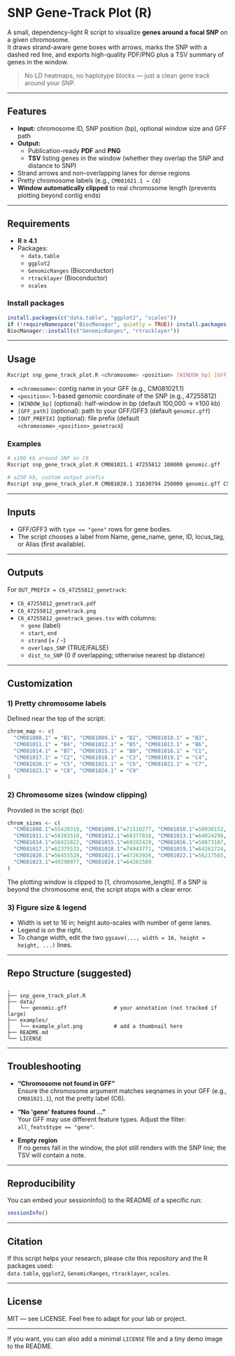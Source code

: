 # SNP Gene-Track Plot (R)

A small, dependency-light R script to visualize **genes around a focal SNP** on a given chromosome.  
It draws strand-aware gene boxes with arrows, marks the SNP with a dashed red line, and exports high-quality PDF/PNG plus a TSV summary of genes in the window.

> No LD heatmaps, no haplotype blocks — just a clean gene track around your SNP.

---

## Features

- **Input:** chromosome ID, SNP position (bp), optional window size and GFF path
- **Output:**
  - Publication-ready **PDF** and **PNG**
  - **TSV** listing genes in the window (whether they overlap the SNP and distance to SNP)
- Strand arrows and non-overlapping lanes for dense regions
- Pretty chromosome labels (e.g., `CM081021.1 → C6`)
- **Window automatically clipped** to real chromosome length (prevents plotting beyond contig ends)

---

## Requirements

- **R ≥ 4.1**
- Packages:
  - `data.table`
  - `ggplot2`
  - `GenomicRanges` (Bioconductor)
  - `rtracklayer` (Bioconductor)
  - `scales`

### Install packages

```r
install.packages(c("data.table", "ggplot2", "scales"))
if (!requireNamespace("BiocManager", quietly = TRUE)) install.packages("BiocManager")
BiocManager::install(c("GenomicRanges", "rtracklayer"))
```

---

## Usage

```bash
Rscript snp_gene_track_plot.R <chromosome> <position> [WINDOW_bp] [GFF_path] [OUT_PREFIX]
```

- `<chromosome>`: contig name in your GFF (e.g., CM081021.1)
- `<position>`: 1-based genomic coordinate of the SNP (e.g., 47255812)
- `[WINDOW_bp]` (optional): half-window in bp (default 100,000 → ±100 kb)
- `[GFF_path]` (optional): path to your GFF/GFF3 (default `genomic.gff`)
- `[OUT_PREFIX]` (optional): file prefix (default `<chromosome>_<position>_genetrack`)

### Examples

```bash
# ±100 kb around SNP on C6
Rscript snp_gene_track_plot.R CM081021.1 47255812 100000 genomic.gff

# ±250 kb, custom output prefix
Rscript snp_gene_track_plot.R CM081020.1 31630794 250000 genomic.gff C5_31630794
```

---

## Inputs

- GFF/GFF3 with `type == "gene"` rows for gene bodies.
- The script chooses a label from Name, gene_name, gene, ID, locus_tag, or Alias (first available).

---

## Outputs

For `OUT_PREFIX = C6_47255812_genetrack`:

- `C6_47255812_genetrack.pdf`
- `C6_47255812_genetrack.png`
- `C6_47255812_genetrack_genes.tsv` with columns:
  - `gene` (label)
  - `start`, `end`
  - `strand` (+ / -)
  - `overlaps_SNP` (TRUE/FALSE)
  - `dist_to_SNP` (0 if overlapping; otherwise nearest bp distance)

---

## Customization

### 1) Pretty chromosome labels

Defined near the top of the script:

```r
chrom_map <- c(
  "CM081008.1" = "B1", "CM081009.1" = "B2", "CM081010.1" = "B3",
  "CM081011.1" = "B4", "CM081012.1" = "B5", "CM081013.1" = "B6",
  "CM081014.1" = "B7", "CM081015.1" = "B8", "CM081016.1" = "C1",
  "CM081017.1" = "C2", "CM081018.1" = "C3", "CM081019.1" = "C4",
  "CM081020.1" = "C5", "CM081021.1" = "C6", "CM081022.1" = "C7",
  "CM081023.1" = "C8", "CM081024.1" = "C9"
)
```

### 2) Chromosome sizes (window clipping)

Provided in the script (bp):

```r
chrom_sizes <- c(
  "CM081008.1"=55420319, "CM081009.1"=71510277, "CM081010.1"=58930152,
  "CM081011.1"=58383510, "CM081012.1"=68377818, "CM081013.1"=64024298,
  "CM081014.1"=58421822, "CM081015.1"=69292429, "CM081016.1"=50873107,
  "CM081017.1"=62375533, "CM081018.1"=74943771, "CM081019.1"=64261724,
  "CM081020.1"=56455528, "CM081021.1"=47263926, "CM081022.1"=56217565,
  "CM081023.1"=49290977, "CM081024.1"=64281589
)
```
The plotting window is clipped to [1, chromosome_length]. If a SNP is beyond the chromosome end, the script stops with a clear error.

### 3) Figure size & legend

- Width is set to 16 in; height auto-scales with number of gene lanes.
- Legend is on the right.
- To change width, edit the two `ggsave(..., width = 16, height = height, ...)` lines.

---

## Repo Structure (suggested)

```
.
├── snp_gene_track_plot.R
├── data/
│   └── genomic.gff               # your annotation (not tracked if large)
├── examples/
│   └── example_plot.png          # add a thumbnail here
├── README.md
└── LICENSE
```

---

## Troubleshooting

- **“Chromosome not found in GFF”**  
  Ensure the chromosome argument matches seqnames in your GFF (e.g., `CM081021.1`), not the pretty label (C6).

- **“No 'gene' features found …”**  
  Your GFF may use different feature types. Adjust the filter: `all_feats$type == "gene"`.

- **Empty region**  
  If no genes fall in the window, the plot still renders with the SNP line; the TSV will contain a note.

---

## Reproducibility

You can embed your sessionInfo() to the README of a specific run:

```r
sessionInfo()
```

---

## Citation

If this script helps your research, please cite this repository and the R packages used:  
`data.table`, `ggplot2`, `GenomicRanges`, `rtracklayer`, `scales`.

---

## License

MIT — see LICENSE. Feel free to adapt for your lab or project.

---

If you want, you can also add a minimal `LICENSE` file and a tiny demo image to the README.
